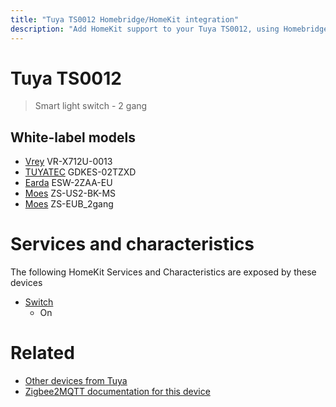 ```yaml
---
title: "Tuya TS0012 Homebridge/HomeKit integration"
description: "Add HomeKit support to your Tuya TS0012, using Homebridge, Zigbee2MQTT and homebridge-z2m."
---
```

<!---
This file has been GENERATED using src/docgen/docgen.ts
DO NOT EDIT THIS FILE MANUALLY!
-->
# Tuya TS0012
> Smart light switch - 2 gang


## White-label models
* [Vrey](../index.md#vrey) VR-X712U-0013
* [TUYATEC](../index.md#tuyatec) GDKES-02TZXD
* [Earda](../index.md#earda) ESW-2ZAA-EU
* [Moes](../index.md#moes) ZS-US2-BK-MS
* [Moes](../index.md#moes) ZS-EUB_2gang

# Services and characteristics
The following HomeKit Services and Characteristics are exposed by
these devices

* [Switch](../../switch.md)
  * On


# Related
* [Other devices from Tuya](../index.md#tuya)
* [Zigbee2MQTT documentation for this device](https://www.zigbee2mqtt.io/devices/TS0012.html)